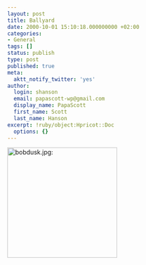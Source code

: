 ```yaml
---
layout: post
title: Ballyard
date: 2000-10-01 15:10:18.000000000 +02:00
categories:
- General
tags: []
status: publish
type: post
published: true
meta:
  aktt_notify_twitter: 'yes'
author:
  login: shanson
  email: papascott-wp@gmail.com
  display_name: PapaScott
  first_name: Scott
  last_name: Hanson
excerpt: !ruby/object:Hpricot::Doc
  options: {}
---
```

<p><a href="http://www.azdiamondbacks.com/bob/"><img src="https://www.papascott.de/wordpress/wp-content/uploads/2000/10/bobdusk.jpg" height="251" width="250" border="0" alt="bobdusk.jpg: " /></a></p>
